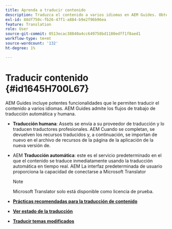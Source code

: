 ```yaml
---
title: Aprenda a traducir contenido
description: Traduzca el contenido a varios idiomas en AEM Guides. Obtenga información acerca de los flujos de trabajo de traducción humana y automática.
exl-id: 88df750c-fb26-47f1-a884-b9e2f96b96ea
feature: Translation
role: User
source-git-commit: 0513ecac38840a4cc649758bd1180edff1f8aed1
workflow-type: tm+mt
source-wordcount: '132'
ht-degree: 1%

---
```


# Traducir contenido {#id1645H700L67}

AEM Guides incluye potentes funcionalidades que le permiten traducir el contenido a varios idiomas. AEM Guides admite los flujos de trabajo de traducción automática y humana.

- **Traducción humana**: Assets se envía a su proveedor de traducción y lo traducen traductores profesionales. AEM Cuando se completan, se devuelven los recursos traducidos y, a continuación, se importan de nuevo en el archivo de recursos de la página de la aplicación de la nueva versión de.

- AEM **Traducción automática**: este es el servicio predeterminado en el que el contenido se traduce inmediatamente usando la traducción automática en tiempo real. AEM La interfaz predeterminada de usuario proporciona la capacidad de conectarse a Microsoft Translator

  >[!NOTE]
  >
  > Microsoft Translator solo está disponible como licencia de prueba.


- **[Prácticas recomendadas para la traducción de contenido](translation-first-time.md)**

- **[Ver estado de la traducción](translation-view-trans-state-6234.md)**

- **[Traducir temas modificados](translation-modified-topics-6234.md)**

